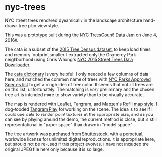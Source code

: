 # nyc-trees

NYC street trees rendered dynamically in the landscape architecture hand-drawn tree plan view style.

This was a prototype built during the [NYC TreesCount! Data Jam](https://www.eventbrite.com/e/treescount-data-jam-registration-25235073785) on June 4, 20160.

The data is a subset of the [2015 Tree Census dataset](https://data.cityofnewyork.us/Environment/2015-Street-Tree-Census-Tree-Data/pi5s-9p35), to keep load times and memory footprint smaller. I extracted only the Gramercy Park neighborhood using Chris Whong's [NYC 2015 Street Trees Data Downloader](http://chriswhong.github.io/tree-data-downloader/).

The [data dictionary](https://docs.google.com/spreadsheets/d/1-wbWj5WuQjsQ-uOvfo6NhlUpK8qgIdhS_cXJPvdZ5cQ/edit) is very helpful: I only needed a few columns of data here, and matched the common name of trees with [NYC Parks Approved Species list](https://www.nycgovparks.org/trees/street-tree-planting/species-list) to get a rough idea of tree color. It seems that not all trees are on this list, unfortunately. The matching is _very_ preliminary and the chosen tree art is intended more to show variety than to be visually accurate.

The map is rendered with [Leaflet](http://leafletjs.com/), [Tangram](https://mapzen.com/projects/tangram/), and Mapzen's [Refill map style](https://github.com/tangrams/refill-style/). I dog-fooded [Tangram Play](https://mapzen.com/tangram/play) for working on the scene. The idea is to see if I could use data to render point textures at the appropriate size, and as you can see by playing around the demo, the current method is close, but is still representational in "paper space" than drawn in "model space."

The tree artwork was purchased from [Shutterstock](http://www.shutterstock.com/pic-370545008.html), with a perpetual, worldwide license for unlimited digital reproductions. It is appropriate here, but should not be re-used if this project evolves. I have not included the original JPEG file here only because it is so large.
